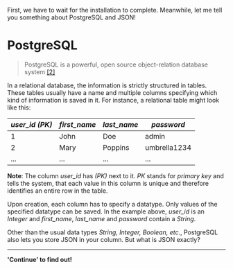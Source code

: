 First, we have to wait for the installation to complete. Meanwhile, let me tell you something about PostgreSQL and JSON!

# PostgreSQL

> PostgreSQL is a powerful, open source object-relation database system [[2]](https://www.postgresql.org/)

In a relational database, the information is strictly structured in tables. These tables usually have a name and
multiple columns specifying which kind of information is saved in it. For instance, a relational table might look like
this:

| *user_id (PK)* | *first_name* | *last_name* | *password*   |
|----------------|--------------|-------------|--------------|
| 1              | John         | Doe         | admin        |
| 2              | Mary         | Poppins     | umbrella1234 |
| ...            | ...          | ...         | ...          |

**Note**: The column *user_id* has *(PK)* next to it. *PK* stands for *primary key* and tells the system, that each
value in this column is unique and therefore identifies an entire row in the table.

Upon creation, each column has to specify a datatype. Only values of the specified datatype can be saved. In the example
above,
*user_id* is an *Integer* and *first_name*, *last_name* and *password* contain a *String*.

Other than the usual data types *String, Integer, Boolean, etc.*, PostgreSQL also lets you store JSON in your column.
But what is JSON exactly?

---

**'Continue' to find out!**
